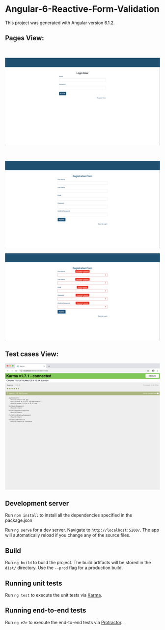 # Angular-6-Reactive-Form-Validation

This project was generated with Angular version 6.1.2.

## Pages View:

<br/><br/>
![Alt text](src/assets/images/login.png?raw=true,"View")

<br/><br/>
![Alt text](src/assets/images/registration.png?raw=true,"View")

![Alt text](src/assets/images/registration-error.png?raw=true,"View")

## Test cases View:

![Alt text](src/assets/images/test-case.png?raw=true,"View")

## Development server

Run `npm install` to install all the dependencies specified in the package.json

Run `ng serve` for a dev server. Navigate to `http://localhost:5200/`. The app will automatically reload if you change any of the source files.

## Build

Run `ng build` to build the project. The build artifacts will be stored in the `dist/` directory. Use the `--prod` flag for a production build.

## Running unit tests

Run `ng test` to execute the unit tests via [Karma](https://karma-runner.github.io).

## Running end-to-end tests

Run `ng e2e` to execute the end-to-end tests via [Protractor](http://www.protractortest.org/).

